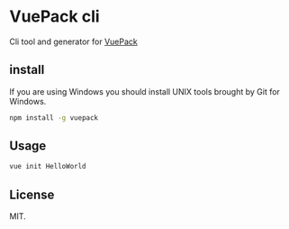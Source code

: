 # VuePack cli

Cli tool and generator for [VuePack](https://github.com/egoist/vuepack)

## install

If you are using Windows you should install UNIX tools brought by Git for Windows.

```bash
npm install -g vuepack
```

## Usage

```bash
vue init HelloWorld
```

## License

MIT.
